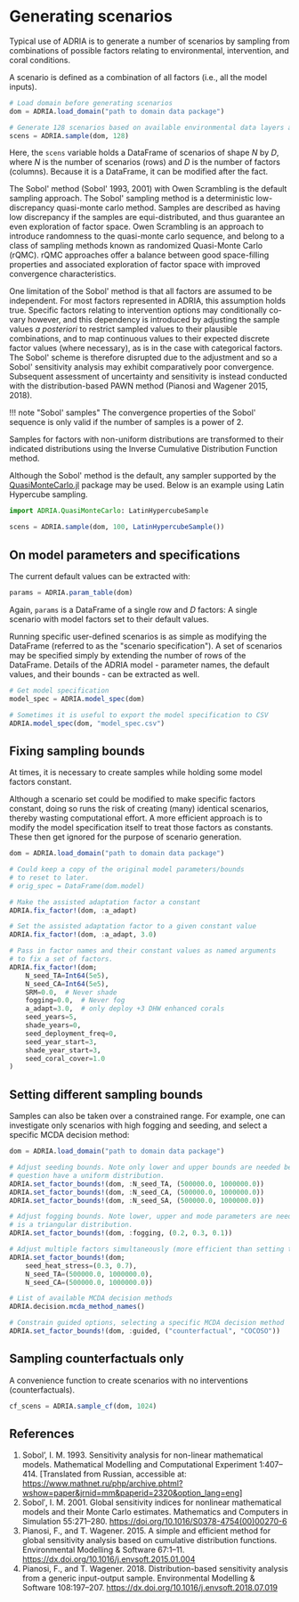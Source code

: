 # Generating scenarios

Typical use of ADRIA is to generate a number of scenarios by sampling from combinations of
possible factors relating to environmental, intervention, and coral conditions.

A scenario is defined as a combination of all factors (i.e., all the model inputs).

```julia
# Load domain before generating scenarios
dom = ADRIA.load_domain("path to domain data package")

# Generate 128 scenarios based on available environmental data layers and model parameters
scens = ADRIA.sample(dom, 128)
```

Here, the `scens` variable holds a DataFrame of scenarios of shape $N$ by $D$, where
$N$ is the number of scenarios (rows) and $D$ is the number of factors (columns).
Because it is a DataFrame, it can be modified after the fact.

The Sobol' method (Sobol' 1993, 2001) with Owen Scrambling is the default sampling approach.
The Sobol' sampling method is a deterministic low-discrepancy quasi-monte carlo method.
Samples are described as having low discrepancy if the samples are equi-distributed, and
thus guarantee an even exploration of factor space. Owen Scrambling is an approach to
introduce randomness to the quasi-monte carlo sequence, and belong to a class of sampling
methods known as randomized Quasi-Monte Carlo (rQMC). rQMC approaches offer a balance
between good space-filling properties and associated exploration of factor space with
improved convergence characteristics.

One limitation of the Sobol' method is that all factors are assumed to be independent.
For most factors represented in ADRIA, this assumption holds true. Specific factors relating
to intervention options may conditionally co-vary however, and this dependency is introduced
by adjusting the sample values _a posteriori_ to restrict sampled values to their plausible
combinations, and to map continuous values to their expected discrete factor
values (where necessary), as is in the case with categorical factors. The Sobol'
scheme is therefore disrupted due to the adjustment and so a Sobol' sensitivity
analysis may exhibit comparatively poor convergence. Subsequent assessment of
uncertainty and sensitivity is instead conducted with the distribution-based
PAWN method (Pianosi and Wagener 2015, 2018).

!!! note "Sobol' samples"
    The convergence properties of the Sobol' sequence is only valid if the number of
    samples is a power of 2.

Samples for factors with non-uniform distributions are transformed to their indicated
distributions using the Inverse Cumulative Distribution Function method.

Although the Sobol' method is the default, any sampler supported by the
[QuasiMonteCarlo.jl](https://github.com/SciML/QuasiMonteCarlo.jl) package may be used.
Below is an example using Latin Hypercube sampling.

```julia
import ADRIA.QuasiMonteCarlo: LatinHypercubeSample

scens = ADRIA.sample(dom, 100, LatinHypercubeSample())
```

## On model parameters and specifications

The current default values can be extracted with:

```julia
params = ADRIA.param_table(dom)
```

Again, `params` is a DataFrame of a single row and $D$ factors:
A single scenario with model factors set to their default values.

Running specific user-defined scenarios is as simple as modifying the DataFrame
(referred to as the "scenario specification"). A set of scenarios may be specified
simply by extending the number of rows of the DataFrame. Details of the ADRIA
model - parameter names, the default values, and their bounds - can be extracted
as well.

```julia
# Get model specification
model_spec = ADRIA.model_spec(dom)

# Sometimes it is useful to export the model specification to CSV
ADRIA.model_spec(dom, "model_spec.csv")
```

## Fixing sampling bounds

At times, it is necessary to create samples while holding some model factors constant.

Although a scenario set could be modified to make specific factors constant, doing so
runs the risk of creating (many) identical scenarios, thereby wasting computational
effort. A more efficient approach is to modify the model specification itself to treat
those factors as constants. These then get ignored for the purpose of scenario
generation.

```julia
dom = ADRIA.load_domain("path to domain data package")

# Could keep a copy of the original model parameters/bounds
# to reset to later.
# orig_spec = DataFrame(dom.model)

# Make the assisted adaptation factor a constant
ADRIA.fix_factor!(dom, :a_adapt)

# Set the assisted adaptation factor to a given constant value
ADRIA.fix_factor!(dom, :a_adapt, 3.0)

# Pass in factor names and their constant values as named arguments
# to fix a set of factors.
ADRIA.fix_factor!(dom;
    N_seed_TA=Int64(5e5),
    N_seed_CA=Int64(5e5),
    SRM=0.0,  # Never shade
    fogging=0.0,  # Never fog
    a_adapt=3.0,  # only deploy +3 DHW enhanced corals
    seed_years=5,
    shade_years=0,
    seed_deployment_freq=0,
    seed_year_start=3,
    shade_year_start=3,
    seed_coral_cover=1.0
)
```

## Setting different sampling bounds

Samples can also be taken over a constrained range. For example, one can investigate only
scenarios with high fogging and seeding, and select a specific MCDA decision method:

```julia
dom = ADRIA.load_domain("path to domain data package")

# Adjust seeding bounds. Note only lower and upper bounds are needed because the factors in
# question have a uniform distribution.
ADRIA.set_factor_bounds!(dom, :N_seed_TA, (500000.0, 1000000.0))
ADRIA.set_factor_bounds!(dom, :N_seed_CA, (500000.0, 1000000.0))
ADRIA.set_factor_bounds!(dom, :N_seed_SA, (500000.0, 1000000.0))

# Adjust fogging bounds. Note lower, upper and mode parameters are needed because it
# is a triangular distribution.
ADRIA.set_factor_bounds!(dom, :fogging, (0.2, 0.3, 0.1))

# Adjust multiple factors simultaneously (more efficient than setting these one at a time)
ADRIA.set_factor_bounds!(dom;
    seed_heat_stress=(0.3, 0.7),
    N_seed_TA=(500000.0, 1000000.0),
    N_seed_CA=(500000.0, 1000000.0))

# List of available MCDA decision methods
ADRIA.decision.mcda_method_names()

# Constrain guided options, selecting a specific MCDA decision method
ADRIA.set_factor_bounds!(dom, :guided, ("counterfactual", "COCOSO"))
```

## Sampling counterfactuals only

A convenience function to create scenarios with no interventions (counterfactuals).

```julia
cf_scens = ADRIA.sample_cf(dom, 1024)
```

## References

1. Sobol’, I. M. 1993.
   Sensitivity analysis for non-linear mathematical models.
   Mathematical Modelling and Computational Experiment 1:407–414.
   [Translated from Russian, accessible at: https://www.mathnet.ru/php/archive.phtml?wshow=paper&jrnid=mm&paperid=2320&option_lang=eng]
2. Sobol′, I. M. 2001.
   Global sensitivity indices for nonlinear mathematical models and their Monte Carlo estimates.
   Mathematics and Computers in Simulation 55:271–280.
   https://doi.org/10.1016/S0378-4754(00)00270-6
3. Pianosi, F., and T. Wagener. 2015.
   A simple and efficient method for global sensitivity analysis based on cumulative distribution functions.
   Environmental Modelling & Software 67:1–11.
   https://dx.doi.org/10.1016/j.envsoft.2015.01.004
4. Pianosi, F., and T. Wagener. 2018.
   Distribution-based sensitivity analysis from a generic input-output sample.
   Environmental Modelling & Software 108:197–207.
   https://dx.doi.org/10.1016/j.envsoft.2018.07.019
